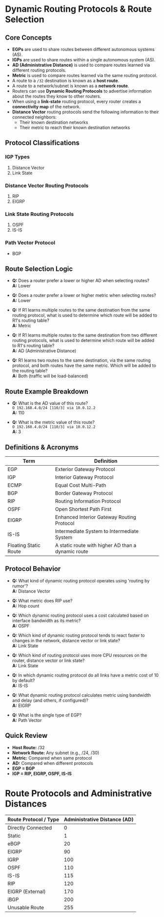 # Dynamic Routing Protocols & Route Selection

## Core Concepts

- **EGPs** are used to share routes between different autonomous systems (AS).
- **IGPs** are used to share routes within a single autonomous system (AS).
- **AD (Administrative Distance)** is used to compare routes learned via different routing protocols.
- **Metric** is used to compare routes learned via the same routing protocol.
- A route to a `/32` destination is known as a **host route**.
- A route to a network/subnet is known as a **network route**.
- Routers can use **Dynamic Routing Protocols** to advertise information about the routes they know to other routers.
- When using a **link-state** routing protocol, every router creates a **connectivity map** of the network.
- **Distance Vector** routing protocols send the following information to their connected neighbors:
  - Their known destination networks
  - Their metric to reach their known destination networks

## Protocol Classifications

### IGP Types
1. Distance Vector
2. Link State

### Distance Vector Routing Protocols
1. RIP  
2. EIGRP

### Link State Routing Protocols
1. OSPF  
2. IS-IS

### Path Vector Protocol
- BGP

## Route Selection Logic

- **Q:** Does a router prefer a lower or higher AD when selecting routes?  
  **A:** Lower

- **Q:** Does a router prefer a lower or higher metric when selecting routes?  
  **A:** Lower

- **Q:** If R1 learns multiple routes to the same destination from the same routing protocol, what is used to determine which route will be added to R1's routing table?  
  **A:** Metric

- **Q:** If R1 learns multiple routes to the same destination from two different routing protocols, what is used to determine which route will be added to R1's routing table?  
  **A:** AD (Administrative Distance)

- **Q:** R1 learns two routes to the same destination, via the same routing protocol, and both routes have the same metric. Which will be added to the routing table?  
  **A:** Both (traffic will be load-balanced)

## Route Example Breakdown

- **Q:** What is the AD value of this route?  
  `O 192.168.4.0/24 [110/3] via 10.0.12.2`  
  **A:** 110

- **Q:** What is the metric value of this route?  
  `O 192.168.4.0/24 [110/3] via 10.0.12.2`  
  **A:** 3

## Definitions & Acronyms

| Term | Definition |
|------|------------|
| EGP | Exterior Gateway Protocol |
| IGP | Interior Gateway Protocol |
| ECMP | Equal Cost Multi-Path |
| BGP | Border Gateway Protocol |
| RIP | Routing Information Protocol |
| OSPF | Open Shortest Path First |
| EIGRP | Enhanced Interior Gateway Routing Protocol |
| IS-IS | Intermediate System to Intermediate System |
| Floating Static Route | A static route with higher AD than a dynamic route |

## Protocol Behavior

- **Q:** What kind of dynamic routing protocol operates using 'routing by rumor'?  
  **A:** Distance Vector

- **Q:** What metric does RIP use?  
  **A:** Hop count

- **Q:** Which dynamic routing protocol uses a cost calculated based on interface bandwidth as its metric?  
  **A:** OSPF

- **Q:** Which kind of dynamic routing protocol tends to react faster to changes in the network, distance vector or link state?  
  **A:** Link State

- **Q:** Which kind of routing protocol uses more CPU resources on the router, distance vector or link state?  
  **A:** Link State

- **Q:** In which dynamic routing protocol do all links have a metric cost of 10 by default?  
  **A:** IS-IS

- **Q:** What dynamic routing protocol calculates metric using bandwidth and delay (and others, if configured)?  
  **A:** EIGRP

- **Q:** What is the single type of EGP?  
  **A:** Path Vector

## Quick Review

- **Host Route:** /32
- **Network Route:** Any subnet (e.g., /24, /30)
- **Metric:** Compared when same protocol
- **AD:** Compared when different protocols
- **EGP = BGP**
- **IGP = RIP, EIGRP, OSPF, IS-IS**

# Route Protocols and Administrative Distances

| Route Protocol / Type     | Administrative Distance (AD) |
|---------------------------|------------------------------|
| Directly Connected        | 0                            |
| Static                    | 1                            |
| eBGP                      | 20                           |
| EIGRP                     | 90                           |
| IGRP                      | 100                          |
| OSPF                      | 110                          |
| IS-IS                     | 115                          |
| RIP                       | 120                          |
| EIGRP (External)          | 170                          |
| iBGP                      | 200                          |
| Unusable Route            | 255                          |


